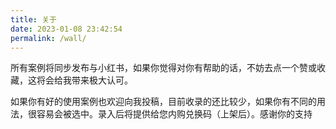 ```yaml
---
title: 关于
date: 2023-01-08 23:42:54
permalink: /wall/
---
```


所有案例将同步发布与小红书，如果你觉得对你有帮助的话，不妨去点一个赞或收藏，这将会给我带来极大认可。

如果你有好的使用案例也欢迎向我投稿，目前收录的还比较少，如果你有不同的用法，很容易会被选中。录入后将提供给您内购兑换码（上架后）。感谢你的支持